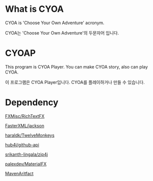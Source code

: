 # What is CYOA
CYOA is 'Choose Your Own Adventure' acronym.

CYOA는 'Choose Your Own Adventure'의 두문자어 입니다.

# CYOAP
This program is CYOA Player. You can make CYOA story, also can play CYOA.

이 프로그램은 CYOA Player입니다. CYOA를 플레이하거나 만들 수 있습니다.

# Dependency
[FXMisc/RichTextFX](https://github.com/FXMisc/RichTextFX)

[FasterXML/jackson](https://github.com/FasterXML/jackson)

[haraldk/TwelveMonkeys](https://github.com/haraldk/TwelveMonkeys)

[hub4j/github-api](https://github.com/hub4j/github-api)

[srikanth-lingala/zip4j](https://github.com/srikanth-lingala/zip4j)

[palexdev/MaterialFX](https://github.com/palexdev/MaterialFX)

[MavenAritfact](https://maven.apache.org/ref/3.8.2/maven-artifact/)
